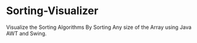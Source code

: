 # Sorting-Visualizer
Visualize the Sorting Algorithms By Sorting Any size of the Array using Java AWT and Swing. 

